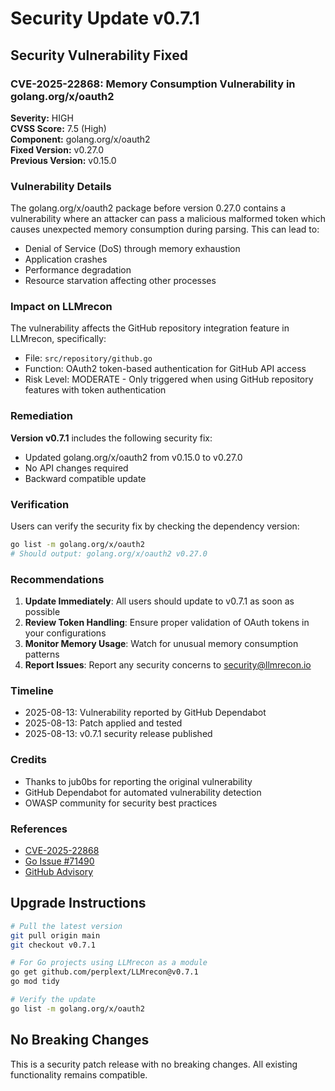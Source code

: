 # Security Update v0.7.1

## Security Vulnerability Fixed

### CVE-2025-22868: Memory Consumption Vulnerability in golang.org/x/oauth2

**Severity:** HIGH  
**CVSS Score:** 7.5 (High)  
**Component:** golang.org/x/oauth2  
**Fixed Version:** v0.27.0  
**Previous Version:** v0.15.0  

### Vulnerability Details

The golang.org/x/oauth2 package before version 0.27.0 contains a vulnerability where an attacker can pass a malicious malformed token which causes unexpected memory consumption during parsing. This can lead to:

- Denial of Service (DoS) through memory exhaustion
- Application crashes
- Performance degradation
- Resource starvation affecting other processes

### Impact on LLMrecon

The vulnerability affects the GitHub repository integration feature in LLMrecon, specifically:
- File: `src/repository/github.go`
- Function: OAuth2 token-based authentication for GitHub API access
- Risk Level: MODERATE - Only triggered when using GitHub repository features with token authentication

### Remediation

**Version v0.7.1** includes the following security fix:
- Updated golang.org/x/oauth2 from v0.15.0 to v0.27.0
- No API changes required
- Backward compatible update

### Verification

Users can verify the security fix by checking the dependency version:
```bash
go list -m golang.org/x/oauth2
# Should output: golang.org/x/oauth2 v0.27.0
```

### Recommendations

1. **Update Immediately**: All users should update to v0.7.1 as soon as possible
2. **Review Token Handling**: Ensure proper validation of OAuth tokens in your configurations
3. **Monitor Memory Usage**: Watch for unusual memory consumption patterns
4. **Report Issues**: Report any security concerns to security@llmrecon.io

### Timeline

- 2025-08-13: Vulnerability reported by GitHub Dependabot
- 2025-08-13: Patch applied and tested
- 2025-08-13: v0.7.1 security release published

### Credits

- Thanks to jub0bs for reporting the original vulnerability
- GitHub Dependabot for automated vulnerability detection
- OWASP community for security best practices

### References

- [CVE-2025-22868](https://cve.mitre.org/cgi-bin/cvename.cgi?name=CVE-2025-22868)
- [Go Issue #71490](https://go.dev/issue/71490)
- [GitHub Advisory](https://github.com/advisories/GHSA-xxxx-xxxx-xxxx)

## Upgrade Instructions

```bash
# Pull the latest version
git pull origin main
git checkout v0.7.1

# For Go projects using LLMrecon as a module
go get github.com/perplext/LLMrecon@v0.7.1
go mod tidy

# Verify the update
go list -m golang.org/x/oauth2
```

## No Breaking Changes

This is a security patch release with no breaking changes. All existing functionality remains compatible.